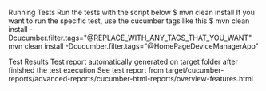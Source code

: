 Running Tests
Run the tests with the script below
$ mvn clean install
If you want to run the specific test, use the cucumber tags like this
$ mvn clean install -Dcucumber.filter.tags="@REPLACE_WITH_ANY_TAGS_THAT_YOU_WANT"
mvn clean install -Dcucumber.filter.tags="@HomePageDeviceManagerApp"

Test Results
Test report automatically generated on target folder after finished the test execution
See test report from target/cucumber-reports/advanced-reports/cucumber-html-reports/overview-features.html
